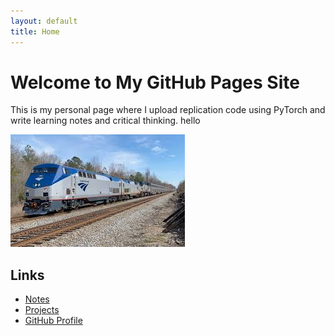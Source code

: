 ```yaml
---
layout: default
title: Home
---
```


# Welcome to My GitHub Pages Site

This is my personal page where I upload replication code using PyTorch and write learning notes and critical thinking. hello

![Profile Picture](images/profile.jpg)

## Links

- [Notes](notes.md)
- [Projects](projects.md)
- [GitHub Profile](https://github.com/myang13ff14)

